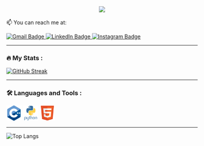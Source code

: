 <div id="header" align="center">
  <img src="https://media.giphy.com/media/5dyi5lnOgxeQU/giphy.gif" width="500"/>
</div>



📫 You can reach me at: <div id="badges" display="inline">
  <a href="https://mail.google.com/mail/u/0/#inbox/">
    <img src="https://img.shields.io/badge/Gmail-red?style=for-the-badge&logo=gmail&logoColor=white" alt="Gmail Badge"/>
  <a href="https://www.linkedin.com/in/nuur-nisaa-binti-abdul-ghani-/">
    <img src="https://img.shields.io/badge/LinkedIn-blue?style=for-the-badge&logo=linkedin&logoColor=white" alt="LinkedIn Badge"/>
  </a>
  <a href="https://www.instagram.com/nuurnisaa_/">
    <img src="https://img.shields.io/badge/Instagram-purple?style=for-the-badge&logo=instagram&logoColor=white" alt="Instagram Badge"/>
</a>
</div>

---
### :fire: My Stats :
[![GitHub Streak](http://github-readme-streak-stats.herokuapp.com?user=nuurnisaa&theme=radical)](https://git.io/streak-stats)

---
### :hammer_and_wrench: Languages and Tools :
<div>
<img src="https://github.com/devicons/devicon/blob/master/icons/cplusplus/cplusplus-original.svg" title="C++" alt="C++" width="40" height="40" />
<img src="https://github.com/devicons/devicon/blob/master/icons/python/python-original-wordmark.svg" title="Python" alt="Python" width="40" height="40" />
<img src="https://github.com/devicons/devicon/blob/master/icons/html5/html5-original.svg" title="HTML5" alt="HTML" width="40" height="40"/>&nbsp;

</div>

---
![Top Langs](https://github-readme-stats.vercel.app/api/top-langs/?username=nuurnisaa&layout=compact&theme=vision-friendly-dark)




